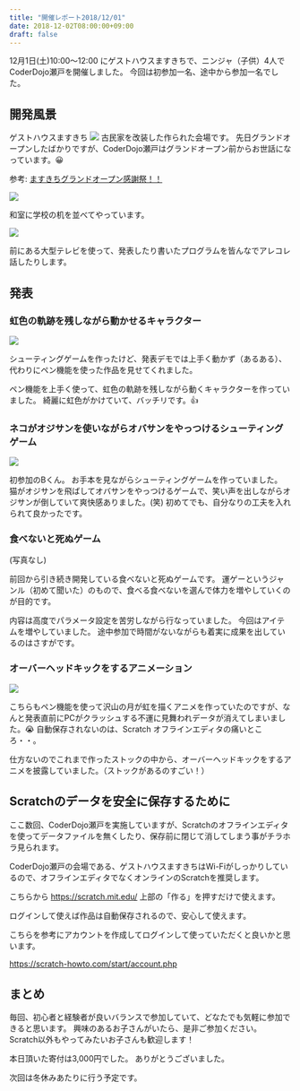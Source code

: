 ```yaml
---
title: "開催レポート2018/12/01"
date: 2018-12-02T08:00:00+09:00
draft: false
---
```


12月1日(土)10:00〜12:00 にゲストハウスますきちで、ニンジャ（子供）4人でCoderDojo瀬戸を開催しました。
今回は初参加一名、途中から参加一名でした。

<!--more-->

## 開発風景

ゲストハウスますきち
![](/images/posts/2018/12/02/0046.jpg)
古民家を改装した作られた会場です。
先日グランドオープンしたばかりですが、CoderDojo瀬戸はグランドオープン前からお世話になっています。😀

参考: [ますきちグランドオープン感謝祭！！](https://seto-masukichi.com/2018/11/14/%E3%81%BE%E3%81%99%E3%81%8D%E3%81%A1%E3%82%B0%E3%83%A9%E3%83%B3%E3%83%89%E3%82%AA%E3%83%BC%E3%83%97%E3%83%B3%EF%BC%81%EF%BC%81/)

![](/images/posts/2018/12/02/0014.jpg)

和室に学校の机を並べてやっています。

![](/images/posts/2018/12/02/0017.jpg)

前にある大型テレビを使って、発表したり書いたプログラムを皆んなでアレコレ話したりします。

## 発表

### 虹色の軌跡を残しながら動かせるキャラクター

![](/images/posts/2018/12/02/0031.jpg)

シューティングゲームを作ったけど、発表デモでは上手く動かず（あるある）、代わりにペン機能を使った作品を見せてくれました。

ペン機能を上手く使って、虹色の軌跡を残しながら動くキャラクターを作っていました。
綺麗に虹色がかけていて、バッチリです。👍

### ネコがオジサンを使いながらオバサンをやっつけるシューティングゲーム

![](/images/posts/2018/12/02/0036.jpg)

初参加のBくん。
お手本を見ながらシューティングゲームを作っていました。
猫がオジサンを飛ばしてオバサンをやっつけるゲームで、笑い声を出しながらオジサンが倒していて爽快感ありました。(笑)
初めてでも、自分なりの工夫を入れられて良かったです。

### 食べないと死ぬゲーム

(写真なし)

前回から引き続き開発している食べないと死ぬゲームです。
運ゲーというジャンル（初めて聞いた）のもので、食べる食べないを選んで体力を増やしていくのが目的です。

内容は高度でパラメータ設定を苦労しながら行なっていました。
今回はアイテムを増やしていました。
途中参加で時間がないながらも着実に成果を出しているのはさすがです。

### オーバーヘッドキックをするアニメーション

![](/images/posts/2018/12/02/0014.jpg)

こちらもペン機能を使って沢山の月が虹を描くアニメを作っていたのですが、なんと発表直前にPCがクラッシュする不運に見舞われデータが消えてしまいました。😭
自動保存されないのは、Scratch オフラインエディタの痛いところ・・。

仕方ないのでこれまで作ったストックの中から、オーバーヘッドキックをするアニメを披露していました。（ストックがあるのすごい！）

## Scratchのデータを安全に保存するために

ここ数回、CoderDojo瀬戸を実施していますが、Scratchのオフラインエディタを使ってデータファイルを無くしたり、保存前に閉じて消してしまう事がチラホラ見られます。

CoderDojo瀬戸の会場である、ゲストハウスますきちはWi-Fiがしっかりしているので、オフラインエディタでなくオンラインのScratchを推奨します。

こちらから https://scratch.mit.edu/ 上部の「作る」を押すだけで使えます。

ログインして使えば作品は自動保存されるので、安心して使えます。

こちらを参考にアカウントを作成してログインして使っていただくと良いかと思います。

https://scratch-howto.com/start/account.php

## まとめ

毎回、初心者と経験者が良いバランスで参加していて、どなたでも気軽に参加できると思います。
興味のあるお子さんがいたら、是非ご参加ください。
Scratch以外もやってみたいお子さんも歓迎します！

本日頂いた寄付は3,000円でした。
ありがとうございました。

次回は冬休みあたりに行う予定です。
